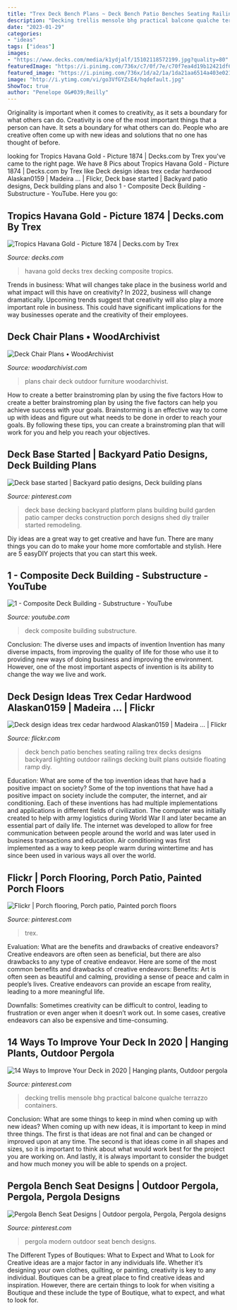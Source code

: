 ```yaml
---
title: "Trex Deck Bench Plans ~ Deck Bench Patio Benches Seating Railing Trex Decks Designs Backyard Lighting Outdoor Railings Decking Built Plans Outside Floating Ramp Diy"
description: "Decking trellis mensole bhg practical balcone qualche terrazzo containers"
date: "2023-01-29"
categories:
- "ideas"
tags: ["ideas"]
images:
- "https://www.decks.com/media/k1ydjalf/15102118572199.jpg?quality=80"
featuredImage: "https://i.pinimg.com/736x/c7/0f/7e/c70f7ea4d19b12421df674df302e9f25--stairs-decks.jpg"
featured_image: "https://i.pinimg.com/736x/1d/a2/1a/1da21aa6514a403e0215b7d920789d4e--modern-pergola-outdoor-pergola.jpg"
image: "http://i.ytimg.com/vi/go3VfGYZsE4/hqdefault.jpg"
ShowToc: true
author: "Penelope O&#039;Reilly"
---
```



Originality is important when it comes to creativity, as it sets a boundary for what others can do.
Creativity is one of the most important things that a person can have. It sets a boundary for what others can do. People who are creative often come up with new ideas and solutions that no one has thought of before.

	

		
looking for Tropics Havana Gold - Picture 1874 | Decks.com by Trex you've came to the right page. We have 8 Pics about Tropics Havana Gold - Picture 1874 | Decks.com by Trex like Deck design ideas trex cedar hardwood Alaskan0159 | Madeira … | Flickr, Deck base started | Backyard patio designs, Deck building plans and also 1 - Composite Deck Building - Substructure - YouTube. Here you go:
		
    
## Tropics Havana Gold - Picture 1874 | Decks.com By Trex

<img loading=lazy src="https://www.decks.com/media/k1ydjalf/15102118572199.jpg?quality=80" onerror="this.onerror=null;this.src='https://tse1.mm.bing.net/th?id=OIP.8zpKWIaWo_CyLvYx2rwrTQHaFj&amp;pid=15.1';" alt="Tropics Havana Gold - Picture 1874 | Decks.com by Trex">

_Source: decks.com_

>havana gold decks trex decking composite tropics. 

	

Trends in business: What will changes take place in the business world and what impact will this have on creativity?
In 2022, business will change dramatically. Upcoming trends suggest that creativity will also play a more important role in business. This could have significant implications for the way businesses operate and the creativity of their employees.

    
## Deck Chair Plans • WoodArchivist

<img loading=lazy src="http://woodarchivist.com/wp-content/uploads/2017/02/3079-Deck-Chair-Plans-2.jpg" onerror="this.onerror=null;this.src='https://tse4.mm.bing.net/th?id=OIP.35JPygF3Lfje7T5MkZA17QHaJ4&amp;pid=15.1';" alt="Deck Chair Plans • WoodArchivist">

_Source: woodarchivist.com_

>plans chair deck outdoor furniture woodarchivist. 

	

How to create a better brainstroming plan by using the five factors
How to create a better brainstroming plan by using the five factors can help you achieve success with your goals. Brainstorming is an effective way to come up with ideas and figure out what needs to be done in order to reach your goals. By following these tips, you can create a brainstroming plan that will work for you and help you reach your objectives.

    
## Deck Base Started | Backyard Patio Designs, Deck Building Plans

<img loading=lazy src="https://i.pinimg.com/736x/c7/0f/7e/c70f7ea4d19b12421df674df302e9f25--stairs-decks.jpg" onerror="this.onerror=null;this.src='https://tse4.mm.bing.net/th?id=OIP.Igydayej8rz1LjVqixPY3gHaJ4&amp;pid=15.1';" alt="Deck base started | Backyard patio designs, Deck building plans">

_Source: pinterest.com_

>deck base decking backyard platform plans building build garden patio camper decks construction porch designs shed diy trailer started remodeling. 

	

Diy ideas are a great way to get creative and have fun. There are many things you can do to make your home more comfortable and stylish. Here are 5 easyDIY projects that you can start this week.

    
## 1 - Composite Deck Building - Substructure - YouTube

<img loading=lazy src="http://i.ytimg.com/vi/go3VfGYZsE4/hqdefault.jpg" onerror="this.onerror=null;this.src='https://tse4.mm.bing.net/th?id=OIP.h-P9cb5zARF06fse5AXh3gHaFj&amp;pid=15.1';" alt="1 - Composite Deck Building - Substructure - YouTube">

_Source: youtube.com_

>deck composite building substructure. 

	

Conclusion: The diverse uses and impacts of invention
Invention has many diverse impacts, from improving the quality of life for those who use it to providing new ways of doing business and improving the environment. However, one of the most important aspects of invention is its ability to change the way we live and work.

    
## Deck Design Ideas Trex Cedar Hardwood Alaskan0159 | Madeira … | Flickr

<img loading=lazy src="https://c2.staticflickr.com/2/1296/4683049406_3ce49882f4_z.jpg" onerror="this.onerror=null;this.src='https://tse2.mm.bing.net/th?id=OIP.vE5s7oTcuDkEfJCTJfLVZgAAAA&amp;pid=15.1';" alt="Deck design ideas trex cedar hardwood Alaskan0159 | Madeira … | Flickr">

_Source: flickr.com_

>deck bench patio benches seating railing trex decks designs backyard lighting outdoor railings decking built plans outside floating ramp diy. 

	

Education: What are some of the top invention ideas that have had a positive impact on society?
Some of the top inventions that have had a positive impact on society include the computer, the internet, and air conditioning. Each of these inventions has had multiple implementations and applications in different fields of civilization. The computer was initially created to help with army logistics during World War II and later became an essential part of daily life. The internet was developed to allow for free communication between people around the world and was later used in business transactions and education. Air conditioning was first implemented as a way to keep people warm during wintertime and has since been used in various ways all over the world.

    
## Flickr | Porch Flooring, Porch Patio, Painted Porch Floors

<img loading=lazy src="https://i.pinimg.com/736x/e0/fc/58/e0fc5829054445c8c835c26ec3e8c3f4--porch-flooring-porch-and-patio.jpg" onerror="this.onerror=null;this.src='https://tse1.mm.bing.net/th?id=OIP.GH6wFCPxKT1YhZgfk3hC-AHaJ7&amp;pid=15.1';" alt="Flickr | Porch flooring, Porch patio, Painted porch floors">

_Source: pinterest.com_

>trex. 

	

Evaluation: What are the benefits and drawbacks of creative endeavors?
Creative endeavors are often seen as beneficial, but there are also drawbacks to any type of creative endeavor. Here are some of the most common benefits and drawbacks of creative endeavors: 
Benefits: Art is often seen as beautiful and calming, providing a sense of peace and calm in people’s lives. Creative endeavors can provide an escape from reality, leading to a more meaningful life.

Downfalls: Sometimes creativity can be difficult to control, leading to frustration or even anger when it doesn’t work out. In some cases, creative endeavors can also be expensive and time-consuming.

    
## 14 Ways To Improve Your Deck In 2020 | Hanging Plants, Outdoor Pergola

<img loading=lazy src="https://i.pinimg.com/736x/ee/9e/14/ee9e14492f87d72be7861c64f5c8847e.jpg" onerror="this.onerror=null;this.src='https://tse4.mm.bing.net/th?id=OIP.0XtUf49y4W_azM2qOC784QHaJ3&amp;pid=15.1';" alt="14 Ways to Improve Your Deck in 2020 | Hanging plants, Outdoor pergola">

_Source: pinterest.com_

>decking trellis mensole bhg practical balcone qualche terrazzo containers. 

	

Conclusion: What are some things to keep in mind when coming up with new ideas?
When coming up with new ideas, it is important to keep in mind three things. The first is that ideas are not final and can be changed or improved upon at any time. The second is that ideas come in all shapes and sizes, so it is important to think about what would work best for the project you are working on. And lastly, it is always important to consider the budget and how much money you will be able to spends on a project.

    
## Pergola Bench Seat Designs | Outdoor Pergola, Pergola, Pergola Designs

<img loading=lazy src="https://i.pinimg.com/736x/1d/a2/1a/1da21aa6514a403e0215b7d920789d4e--modern-pergola-outdoor-pergola.jpg" onerror="this.onerror=null;this.src='https://tse1.mm.bing.net/th?id=OIP.A1HO3247P8LfmJ97ojp2XgHaGu&amp;pid=15.1';" alt="Pergola Bench Seat Designs | Outdoor pergola, Pergola, Pergola designs">

_Source: pinterest.com_

>pergola modern outdoor seat bench designs. 

	

The Different Types of Boutiques: What to Expect and What to Look for
Creative ideas are a major factor in any individuals life. Whether it’s designing your own clothes, quilting, or painting, creativity is key to any individual. Boutiques can be a great place to find creative ideas and inspiration. However, there are certain things to look for when visiting a Boutique and these include the type of Boutique, what to expect, and what to look for.

